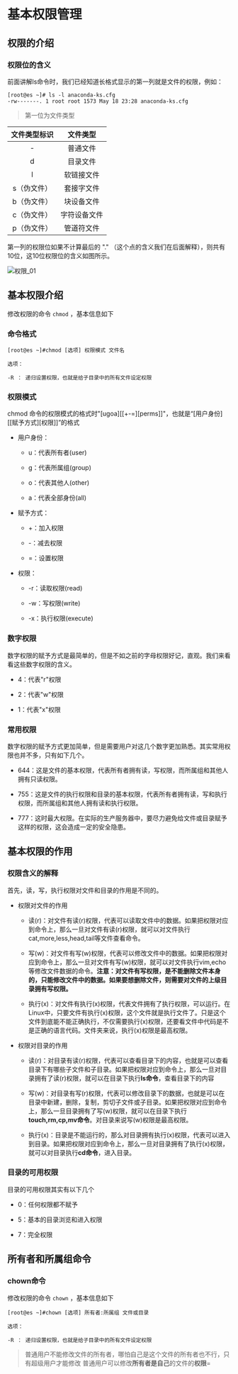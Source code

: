 # 基本权限管理

## 权限的介绍

### 权限位的含义

前面讲解ls命令时，我们已经知道长格式显示的第一列就是文件的权限，例如：

```
[root@es ~]# ls -l anaconda-ks.cfg
-rw-------. 1 root root 1573 May 18 23:28 anaconda-ks.cfg
```
> 第一位为文件类型

|文件类型标识|文件类型|
|:--:                     |            :--:|
|-	                       |普通文件|
|d	                      |目录文件|
|l  	                   |软链接文件|
|s（伪文件）   |	套接字文件|
|b（伪文件）   |	块设备文件|
|c（伪文件）   |	字符设备文件|
|p（伪文件）   |	管道符文件|

第一列的权限位如果不计算最后的 "." （这个点的含义我们在后面解释），则共有10位，这10位权限位的含义如图所示。

![权限_01](https://ylighgh.gitee.io/blogparkcdn/images/权限_01.jpeg)

## 基本权限介绍

修改权限的命令 `chmod` ，基本信息如下

### 命令格式

```
[root@es ~]#chmod [选项] 权限模式 文件名

选项：

-R ： 递归设置权限，也就是给子目录中的所有文件设定权限
```

### 权限模式

chmod 命令的权限模式的格式时"[ugoa][[+-=][perms]]"，也就是“[用户身份][[赋予方式][权限]]”的格式

- 用户身份：

    - u：代表所有者(user)

    - g：代表所属组(group)

    - o：代表其他人(other)

    - a：代表全部身份(all)

*  赋予方式：

    - +：加入权限

    - -：减去权限

    - =：设置权限

* 权限：

    - -r：读取权限(read)

   - -w：写权限(write)

    - -x：执行权限(execute)

### 数字权限

数字权限的赋予方式是最简单的，但是不如之前的字母权限好记，直观。我们来看看这些数字权限的含义。

* 4：代表"r"权限

* 2：代表"w"权限

* 1：代表"x"权限

### 常用权限

数字权限的赋予方式更加简单，但是需要用户对这几个数字更加熟悉。其实常用权限也并不多，只有如下几个。

* 644：这是文件的基本权限，代表所有者拥有读，写权限，而所属组和其他人拥有只读权限。

* 755：这是文件的执行权限和目录的基本权限，代表所有者拥有读，写和执行权限，而所属组和其他人拥有读和执行权限。

* 777：这时最大权限。在实际的生产服务器中，要尽力避免给文件或目录赋予这样的权限，这会造成一定的安全隐患。

## 基本权限的作用

### 权限含义的解释

首先，读，写，执行权限对文件和目录的作用是不同的。

- 权限对文件的作用

     - 读(r)：对文件有读(r)权限，代表可以读取文件中的数据。如果把权限对应到命令上，那么一旦对文件有读(r)权限，就可以对文件执行cat,more,less,head,tail等文件查看命令。

    - 写(w)：对文件有写(w)权限，代表可以修改文件中的数据。如果把权限对应到命令上，那么一旦对文件有写(w)权限，就可以对文件执行vim,echo等修改文件数据的命令。**注意：对文件有写权限，是不能删除文件本身的，只能修改文件中的数据。如果要想删除文件，则需要对文件的上级目录拥有写权限。**

    - 执行(x)：对文件有执行(x)权限，代表文件拥有了执行权限，可以运行。在Linux中，只要文件有执行(x)权限，这个文件就是执行文件了。只是这个文件到底能不能正确执行，不仅需要执行(x)权限，还要看文件中代码是不是正确的语言代码。文件夹来说，执行(x)权限是最高权限。

- 权限对目录的作用

    - 读(r)：对目录有读(r)权限，代表可以查看目录下的内容，也就是可以查看目录下有哪些子文件和子目录。如果把权限对应到命令上，那么一旦对目录拥有了读(r)权限，就可以在目录下执行**ls命令**，查看目录下的内容

    - 写(w)：对目录有写(r)权限，代表可以修改目录下的数据，也就是可以在目录中新建，删除，复制，剪切子文件或子目录。如果把权限对应到命令上，那么一旦目录拥有了写(w)权限，就可以在目录下执行**touch,rm,cp,mv命令**。对目录来说写(w)权限是最高权限。

    - 执行(x)：目录是不能运行的，那么对目录拥有执行(x)权限，代表可以进入到目录。如果把权限对应到命令上，那么一旦对目录拥有了执行(x)权限，就可以对目录执行**cd命令**，进入目录。

### 目录的可用权限

目录的可用权限其实有以下几个

* 0：任何权限都不赋予

* 5：基本的目录浏览和进入权限

* 7：完全权限 

## 所有者和所属组命令

### chown命令

修改权限的命令 `chown` ，基本信息如下
```
[root@es ~]#chown [选项] 所有者:所属组 文件或目录

选项：

-R ： 递归设置权限，也就是给子目录中的所有文件设定权限
```
>普通用户不能修改文件的所有者，哪怕自己是这个文件的所有者也不行，只有超级用户才能修改
>普通用户可以修改**所有者是自己**的文件的**权限**=